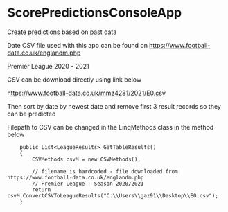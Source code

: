 # ScorePredictionsConsoleApp
Create predictions based on past data

Date CSV file used with this app can be found on https://www.football-data.co.uk/englandm.php

Premier League 2020 - 2021

CSV can be download directly using link below

https://www.football-data.co.uk/mmz4281/2021/E0.csv

Then sort by date by newest date and remove first 3 result records so they can be predicted

Filepath to CSV can be changed in the LinqMethods class in the method below

        public List<LeagueResults> GetTableResults()
        {
            CSVMethods csvM = new CSVMethods();

            // filename is hardcoded - file downloaded from https://www.football-data.co.uk/englandm.php
            // Premier League - Season 2020/2021
            return csvM.ConvertCSVToLeagueResults("C:\\Users\\gaz91\\Desktop\\E0.csv");
        }

